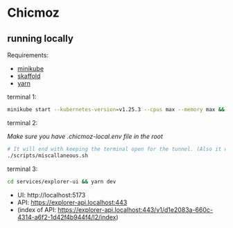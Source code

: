 # Chicmoz

## running locally

Requirements:

- [minikube](https://minikube.sigs.k8s.io/docs/start/)
- [skaffold](https://skaffold.dev/docs/install/)
- [yarn](https://yarnpkg.com/getting-started/install)

terminal 1:

```sh
minikube start --kubernetes-version=v1.25.3 --cpus max --memory max && skaffold run
```

terminal 2:

_Make sure you have .chicmoz-local.env file in the root_

```sh
# It will end with keeping the terminal open for the tunnel. (Also it will ask for your password)
./scripts/miscallaneous.sh
```

terminal 3:

```sh
cd services/explorer-ui && yarn dev
```

- UI: http://localhost:5173
- API: https://explorer-api.localhost:443
- (index of API: https://explorer-api.localhost:443/v1/d1e2083a-660c-4314-a6f2-1d42f4b944f4/l2/index)
